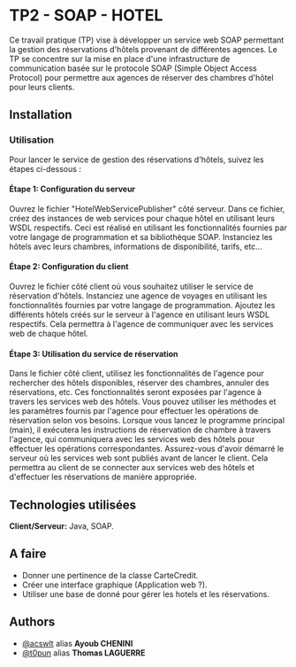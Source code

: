 
# TP2 - SOAP - HOTEL

Ce travail pratique (TP) vise à développer un service web SOAP permettant la gestion des réservations d'hôtels provenant de différentes agences. Le TP se concentre sur la mise en place d'une infrastructure de communication basée sur le protocole SOAP (Simple Object Access Protocol) pour permettre aux agences de réserver des chambres d'hôtel pour leurs clients.


## Installation

### Utilisation

Pour lancer le service de gestion des réservations d'hôtels, suivez les étapes ci-dessous :

#### Étape 1: Configuration du serveur

Ouvrez le fichier "HotelWebServicePublisher" côté serveur.
Dans ce fichier, créez des instances de web services pour chaque hôtel en utilisant leurs WSDL respectifs. Ceci est réalisé en utilisant les fonctionnalités fournies par votre langage de programmation et sa bibliothèque SOAP.
Instanciez les hôtels avec leurs chambres, informations de disponibilité, tarifs, etc...

#### Étape 2: Configuration du client

Ouvrez le fichier côté client où vous souhaitez utiliser le service de réservation d'hôtels.
Instanciez une agence de voyages en utilisant les fonctionnalités fournies par votre langage de programmation.
Ajoutez les différents hôtels créés sur le serveur à l'agence en utilisant leurs WSDL respectifs. Cela permettra à l'agence de communiquer avec les services web de chaque hôtel.

#### Étape 3: Utilisation du service de réservation

Dans le fichier côté client, utilisez les fonctionnalités de l'agence pour rechercher des hôtels disponibles, réserver des chambres, annuler des réservations, etc. Ces fonctionnalités seront exposées par l'agence à travers les services web des hôtels.
Vous pouvez utiliser les méthodes et les paramètres fournis par l'agence pour effectuer les opérations de réservation selon vos besoins.
Lorsque vous lancez le programme principal (main), il exécutera les instructions de réservation de chambre à travers l'agence, qui communiquera avec les services web des hôtels pour effectuer les opérations correspondantes.
Assurez-vous d'avoir démarré le serveur où les services web sont publiés avant de lancer le client. Cela permettra au client de se connecter aux services web des hôtels et d'effectuer les réservations de manière appropriée.
## Technologies utilisées

**Client/Serveur:** Java, SOAP. 


## A faire

+ Donner une pertinence de la classe CarteCredit.
+ Créer une interface graphique (Application web ?).
+ Utiliser une base de donné pour gérer les hotels et les réservations.
## Authors

- [@acswlt](https://www.github.com/acslwt) alias **Ayoub CHENINI**
- [@t0pun](https://www.github.com/t0pun) alias **Thomas LAGUERRE**

